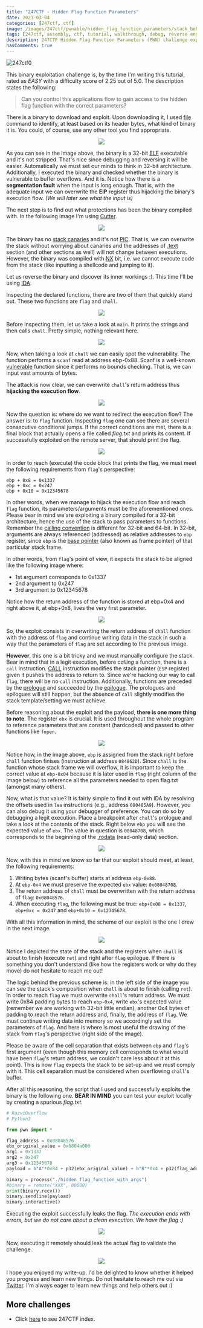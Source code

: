 ```yaml
---
title: "247CTF - Hidden Flag Function Parameters"
date: 2021-03-04
categories: [247ctf, ctf]
image: /images/247ctf/pwnable/hidden_flag_function_parameters/stack_behavior_while_hijacking_exploiting.png
tags: [247ctf, assembly, ctf, tutorial, walkthrough, debug, reverse engineering, exploiting, pwn, binary exploitation, hidden flag function parameters, buffer overflow]
description: 247CTF Hidden Flag Function Parameters (PWN) challenge explained in detail. We will see how to solve the challenge and understand the underlying concepts.
hasComments: true
---
```


![247ctf0](/images/247ctf/pwnable/hidden_flag_function_parameters/description.png)

This binary exploitation challenge is, by the time I'm writing this tutorial, rated as *EASY* with a difficulty score of 2.25 out of 5.0. The description states the following:

> Can you control this applications flow to gain access to the hidden flag function with the correct parameters?

There is a binary to download and exploit. Upon downloading it, I used [file](https://en.wikipedia.org/wiki/File_(command)) command to identify, at least based on its header bytes, what kind of binary it is. You could, of course, use any other tool you find appropriate. 

<p align="center">
	<img src="/images/247ctf/pwnable/hidden_flag_function_parameters/file_command_and_first_execution.png">
</p>

As you can see in the image above, the binary is a <red>32-bit</red> [ELF](https://en.wikipedia.org/wiki/Executable_and_Linkable_Format) executable and it's not stripped. That's nice since debugging and reversing it will be easier. Automatically we must set our minds to think in 32-bit architecture. Additionally, I executed the binary and checked whether the binary is vulnerable to buffer overflows. And <yellow>it is</yellow>. Notice how there is a **segmentation fault** when the input is long enough. That is, with the adequate input we can overwrite the **<gold>EIP</gold>** register thus hijacking the binary's execution flow. *(We will later see what the input is)*

The next step is to find out what protections has been the binary compiled with. In the following image I'm using [Cutter](https://cutter.re/).

<p align="center">
	<img src="/images/247ctf/pwnable/hidden_flag_function_parameters/protections.png">
</p>

The binary has no [stack canaries](https://en.wikipedia.org/wiki/Stack_buffer_overflow#Stack_canaries) and it's not [PIC](https://en.wikipedia.org/wiki/Position-independent_code). That is, we can overwrite the stack without worrying about canaries and the addresses of [.text](https://en.wikipedia.org/wiki/Code_segment) section (and other sections as well) will not change between executions. However, the binary was compiled with [NX](https://en.wikipedia.org/wiki/NX_bit) bit, i.e. we cannot execute code from the stack (like inputting a shellcode and jumping to it).

Let us reverse the binary and discover its inner workings :). This time I'll be using [IDA](https://www.hex-rays.com/products/ida/support/download_freeware/).

Inspecting the declared functions, there are two of them that quickly stand out. These two functions are `flag` and `chall`.

<p align="center">
	<img src="/images/247ctf/pwnable/hidden_flag_function_parameters/functions.png">
</p>

Before inspecting them, let us take a look at `main`. It prints the strings and then calls `chall`. Pretty simple, nothing relevant here.

<p align="center">
	<img src="/images/247ctf/pwnable/hidden_flag_function_parameters/main.png">
</p>

Now, when taking a look at `chall` we can easily spot the vulnerability. The function performs a `scanf` read at address <yellow>ebp-0x88</yellow>. Scanf is a well-known [vulnerable](https://www.google.com/search?q=scanf+vulnerability&oq=scanf+vulnerability&aqs=chrome..69i57.2484j0j1&sourceid=chrome&ie=UTF-8) function since it performs no bounds checking. That is, we can input vast amounts of bytes.

The attack is now clear, we can overwrite `chall`'s return address thus **<red>hijacking the execution flow</red>**.

<p align="center">
	<img src="/images/247ctf/pwnable/hidden_flag_function_parameters/chall_function.png">
</p>

Now the question is: where do we want to redirect the execution flow? The answer is: to `flag` function. Inspecting `flag` one can see there are several consecutive conditional jumps. If the correct conditions are met, there is a final block that actually opens a file called *<red>flag.txt</red>* and prints its content. If successfully exploited on the remote server, that should print the flag.

<p align="center">
	<img src="/images/247ctf/pwnable/hidden_flag_function_parameters/flag_function.png">
</p>

In order to reach (execute) the code block that prints the flag, we must meet the following requirements from `flag`'s perspective:
```
ebp + 0x8 = 0x1337
ebp + 0xc = 0x247
ebp + 0x10 = 0x12345678
```

In other words, when we manage to hijack the execution flow and reach `flag` function, its parameters/arguments must be the aforementioned ones. Please bear in mind we are exploiting a binary compiled for a <yellow>32-bit architecture</yellow>, hence the use of the stack to pass parameters to functions. Remember the [calling convention](https://en.wikipedia.org/wiki/X86_calling_conventions#List_of_x86_calling_conventions) is different for 32-bit and 64-bit. In 32-bit, arguments are always referenced (addressed) as relative addresses to `ebp` register, since `ebp` is the [base pointer](https://stackoverflow.com/questions/21718397/what-are-the-esp-and-the-ebp-registers) (also known as frame pointer) of that particular stack frame. 

In other words, from `flag`'s point of view, it expects the stack to be aligned like the following image where:
- 1st argument corresponds to 0x1337
- 2nd argument to 0x247
- 3rd argument to 0x12345678

Notice how the return address of the function is stored at ebp+0x4 and right above it, at ebp+0x8, lives the very first parameter.

<p align="center">
	<img src="/images/247ctf/pwnable/hidden_flag_function_parameters/arguments_position.png">
</p>

So, the exploit consists in overwriting the return address of `chall` function with the address of `flag` and continue writing data in the stack in such a way that the parameters of `flag` are set according to the previous image. 

**<yellow>However</yellow>**, this one is a bit tricky and we must manually configure the stack. Bear in mind that in a <green>legit</green> execution, before *calling* a function, there is a `call` instruction. [CALL](https://stackoverflow.com/questions/7060970/substitutes-for-x86-assembly-call-instruction) instruction modifies the stack pointer (`ESP` register) given it pushes the address to return to. Since we're hacking our way to call `flag`, there will be no `call` instruction. Additionally, functions are preceded by the [prologue](https://stackoverflow.com/a/14765429) and succeeded by the [epilogue](https://stackoverflow.com/a/14765429). The prologues and epilogues will still happen, but the absence of `call` slightly modifies the stack template/setting we must achieve. 

Before reasoning about the exploit and the payload, **<yellow>there is one more thing to note</yellow>**. The register `ebx` is crucial. It is used throughout the whole program to reference parameters that are constant (hardcoded) and passed to other functions like `fopen`. 

<p align="center">
	<img src="/images/247ctf/pwnable/hidden_flag_function_parameters/use_of_ebx.png">
</p>

Notice how, in the image above, `ebp` is assigned from the stack right before `chall` function finises (instruction at address `084862D`). Since `chall` is the function whose stack frame we will overflow, it is important to keep the correct value at `ebp-0x04` because it is later used in `flag` (right column of the image below) to reference all the parameters needed to open <red>flag.txt</red> (amongst many others).

Now, what is that value? It is fairly simple to find it out with IDA by resolving the offsets used in `lea` instructions (e.g., address `080485A9`). However, you can also debug it using your debugger of preference. You can do so by debugging a legit execution. Place a breakpoint after `chall`'s prologue and take a look at the contents of the stack. Right below `ebp` you will see the expected value of `ebx`. The value in question is `08048708`, which corresponds to the beginning of the [.rodata](https://en.wikipedia.org/wiki/Data_segment) (read-only data) section.

<p align="center">
	<img src="/images/247ctf/pwnable/hidden_flag_function_parameters/rodata_section.png">
</p>

Now, with this in mind we know so far that our exploit should meet, at least, the following requirements:
1. Writing bytes (scanf's buffer) starts at address `ebp-0x88`.
2. At `ebp-0x4` we must preserve the expected `ebx` value: `0x08048708`.
3. The return address of `chall` must be overwritten with the return address of `flag`: `0x08048576`.
4. When executing `flag`, the following must be true: `ebp+0x08 = 0x1337`, `ebp+0xc = 0x247` and `ebp+0x10 = 0x12345678`.

With all this information in mind, the scheme of our exploit is the one I drew in the next image.

<p align="center">
	<img src="/images/247ctf/pwnable/hidden_flag_function_parameters/stack_behavior_while_hijacking_exploiting.png">
</p>

Notice I depicted the state of the stack and the registers when `chall` is about to finish (execute `ret`) and right after `flag` epilogue. If there is something you don't understand (like how the registers work or why do they move) do not hesitate to reach me out!

The logic behind the previous scheme is: in the left side of the image you can see the stack's composition when `chall` is about to finish (calling `ret`). In order to reach `flag` we must overwrite `chall`'s return address. We must write 0x84 padding bytes to reach `ebp-0x4`, write `ebx`'s expected value (remember we are working with 32-bit little endian), another 0x4 bytes of padding to reach the return address and, finally, the address of `flag`. We must continue writing data into memory so we accordingly set the parameters of `flag`. And here is where is most useful the drawing of the stack from `flag`'s perspective (right side of the image).

Please be aware of the cell separation that exists between `ebp` and `flag`'s first argument (even though this memory cell corresponds to what would have been `flag`'s return address, we couldn't care less about it at this point). This is how `flag` expects the stack to be set-up and we must comply with it. This cell separation must be considered when overflowing `chall`'s buffer.

After all this reasoning, the script that I used and successfully exploits the binary is the following one. __BEAR IN MIND__ you can test your exploit locally by creating a spurious _flag.txt_.

```python
# RazviOverflow
# Python3

from pwn import *

flag_address = 0x08048576
ebx_original_value = 0x0804a000
arg1 = 0x1337
arg2 = 0x247
arg3 = 0x12345678
payload = b"A"*0x84 + p32(ebx_original_value) + b"B"*0x4 + p32(flag_address) + b"C"*0x4 + p32(arg1) + p32(arg2) + p32(arg3)

binary = process("./hidden_flag_function_with_args")
#binary = remote("XXX", 00000)
print(binary.recv())
binary.sendline(payload)
binary.interactive()
```

Executing the exploit successfully leaks the flag. _The execution ends with errors, but we do not care about a clean execution. We have the flag :)_

<p align="center">
	<img src="/images/247ctf/pwnable/hidden_flag_function_parameters/exploited_locally.png">
</p>

Now, executing it remotely should leak the actual flag to validate the challenge.

<p align="center">
	<img src="/images/247ctf/pwnable/hidden_flag_function_parameters/exploited_remotely.png">
</p>

I hope you enjoyed my write-up. I'd be delighted to know whether it helped you progress and learn new things. Do not hesitate to reach me out via [Twitter](https://twitter.com/Razvieu). I'm always eager to learn new things and help others out :)

## More challenges
* Click [here](/247ctf) to see 247CTF index.